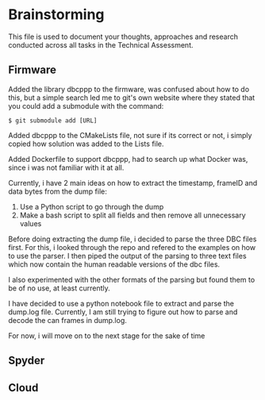 # Brainstorming

This file is used to document your thoughts, approaches and research conducted across all tasks in the Technical Assessment.

## Firmware

Added the library dbcppp to the firmware, was confused about how to do this, but a simple search led me to git's own website where they stated that you could add a submodule with the command:
```
$ git submodule add [URL]
```

Added dbcppp to the CMakeLists file, not sure if its correct or not, i simply copied how solution was added to the Lists file.

Added Dockerfile to support dbcppp, had to search up what Docker was, since i was not familiar with it at all.

Currently, i have 2 main ideas on how to extract the timestamp, frameID and data bytes from the dump file:
1. Use a Python script to go through the dump
2. Make a bash script to split all fields and then remove all unnecessary values

Before doing extracting the dump file, i decided to parse the three DBC files first. For this, i looked through the repo and refered to the examples on how to use the parser. I then piped the output of the parsing to three text files which now contain the human readable versions of the dbc files.

I also experimented with the other formats of the parsing but found them to be of no use, at least currently.

I have decided to use a python notebook file to extract and parse the dump.log file. Currently, I am still trying to figure out how to parse and decode the can frames in dump.log.

For now, i will move on to the next stage for the sake of time

## Spyder

## Cloud